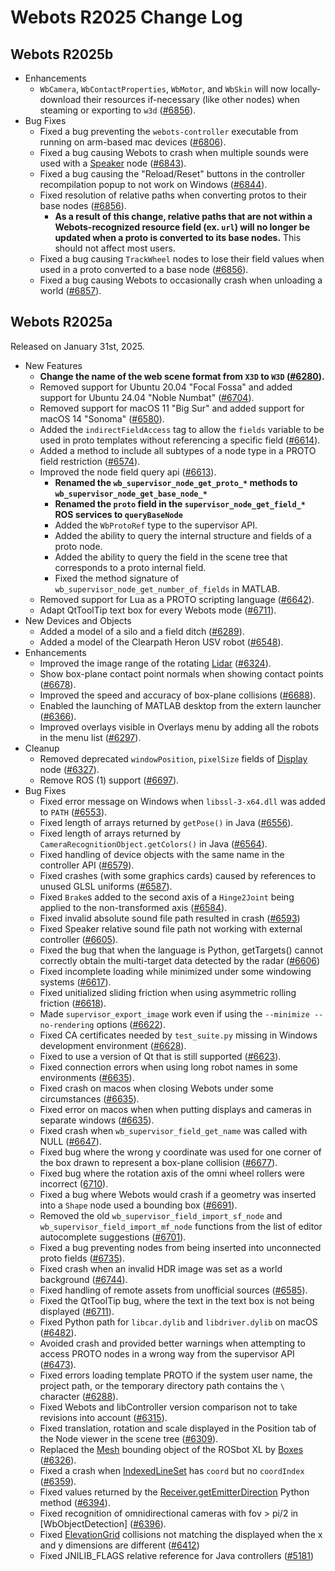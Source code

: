 # Webots R2025 Change Log

## Webots R2025b
  - Enhancements
    - `WbCamera`, `WbContactProperties`, `WbMotor`, and `WbSkin` will now locally-download their resources if-necessary (like other nodes) when steaming or exporting to `w3d` ([#6856](https://github.com/cyberbotics/webots/pull/6856)).
  - Bug Fixes
    - Fixed a bug preventing the `webots-controller` executable from running on arm-based mac devices ([#6806](https://github.com/cyberbotics/webots/pull/6806)).
    - Fixed a bug causing Webots to crash when multiple sounds were used with a [Speaker](speaker.md) node ([#6843](https://github.com/cyberbotics/webots/pull/6843)).
    - Fixed a bug causing the "Reload/Reset" buttons in the controller recompilation popup to not work on Windows ([#6844](https://github.com/cyberbotics/webots/pull/6844)).
    - Fixed resolution of relative paths when converting protos to their base nodes ([#6856](https://github.com/cyberbotics/webots/pull/6856)).
      - **As a result of this change, relative paths that are not within a Webots-recognized resource field (ex. `url`) will no longer be updated when a proto is converted to its base nodes.** This should not affect most users.
    - Fixed a bug causing `TrackWheel` nodes to lose their field values when used in a proto converted to a base node ([#6856](https://github.com/cyberbotics/webots/pull/6856)).
    - Fixed a bug causing Webots to occasionally crash when unloading a world ([#6857](https://github.com/cyberbotics/webots/pull/6857)).

## Webots R2025a
Released on January 31st, 2025.
  - New Features
    - **Change the name of the web scene format from `X3D` to `W3D` ([#6280](https://github.com/cyberbotics/webots/pull/6280)).**
    - Removed support for Ubuntu 20.04 "Focal Fossa" and added support for Ubuntu 24.04 "Noble Numbat" ([#6704](https://github.com/cyberbotics/webots/pull/6704)).
    - Removed support for macOS 11 "Big Sur" and added support for macOS 14 "Sonoma" ([#6580](https://github.com/cyberbotics/webots/pull/6580)).
    - Added the `indirectFieldAccess` tag to allow the `fields` variable to be used in proto templates without referencing a specific field ([#6614](https://github.com/cyberbotics/webots/pull/6614)).
    - Added a method to include all subtypes of a node type in a PROTO field restriction ([#6574](https://github.com/cyberbotics/webots/pull/6574)).
    - Improved the node field query api ([#6613](https://github.com/cyberbotics/webots/issues/6613)).
      - **Renamed the `wb_supervisor_node_get_proto_*` methods to `wb_supervisor_node_get_base_node_*`**
      - **Renamed the `proto` field in the `supervisor_node_get_field_*` ROS services to `queryBaseNode`**
      - Added the `WbProtoRef` type to the supervisor API.
      - Added the ability to query the internal structure and fields of a proto node.
      - Added the ability to query the field in the scene tree that corresponds to a proto internal field.
      - Fixed the method signature of `wb_supervisor_node_get_number_of_fields` in MATLAB.
    - Removed support for Lua as a PROTO scripting language ([#6642](https://github.com/cyberbotics/webots/pull/6642)).
    - Adapt QtToolTip text box for every Webots mode ([#6711](https://github.com/cyberbotics/webots/pull/6711)).
  - New Devices and Objects
    - Added a model of a silo and a field ditch ([#6289](https://github.com/cyberbotics/webots/pull/6289)).
    - Added a model of the Clearpath Heron USV robot ([#6548](https://github.com/cyberbotics/webots/pull/6548)).
  - Enhancements
    - Improved the image range of the rotating [Lidar](lidar.md) ([#6324](https://github.com/cyberbotics/webots/pull/6324)).
    - Show box-plane contact point normals when showing contact points ([#6678](https://github.com/cyberbotics/webots/pull/6678)).
    - Improved the speed and accuracy of box-plane collisions ([#6688](https://github.com/cyberbotics/webots/pull/6688)).
    - Enabled the launching of MATLAB desktop from the extern launcher ([#6366](https://github.com/cyberbotics/webots/pull/6366)).
    - Improved overlays visible in Overlays menu by adding all the robots in the menu list ([#6297](https://github.com/cyberbotics/webots/pull/6297)).
  - Cleanup
    - Removed deprecated `windowPosition`, `pixelSize` fields of [Display](display.md) node ([#6327](https://github.com/cyberbotics/webots/pull/6327)).
    - Remove ROS (1) support ([#6697](https://github.com/cyberbotics/webots/pull/6697)).
  - Bug Fixes
    - Fixed error message on Windows when `libssl-3-x64.dll` was added to `PATH` ([#6553](https://github.com/cyberbotics/webots/pull/6553)).
    - Fixed length of arrays returned by `getPose()` in Java ([#6556](https://github.com/cyberbotics/webots/pull/6556)).
    - Fixed length of arrays returned by `CameraRecognitionObject.getColors()` in Java ([#6564](https://github.com/cyberbotics/webots/pull/6564)).
    - Fixed handling of device objects with the same name in the controller API ([#6579](https://github.com/cyberbotics/webots/pull/6579)).
    - Fixed crashes (with some graphics cards) caused by references to unused GLSL uniforms ([#6587](https://github.com/cyberbotics/webots/pull/6587)).
    - Fixed `Brake`s added to the second axis of a `Hinge2Joint` being applied to the non-transformed axis ([#6584](https://github.com/cyberbotics/webots/pull/6584)).
    - Fixed invalid absolute sound file path resulted in crash ([#6593](https://github.com/cyberbotics/webots/pull/6593))
    - Fixed Speaker relative sound file path not working with external controller ([#6605](https://github.com/cyberbotics/webots/pull/6605)).
    - Fixed the bug that when the language is Python, getTargets() cannot correctly obtain the multi-target data detected by the radar ([#6606](https://github.com/cyberbotics/webots/pull/6606))
    - Fixed incomplete loading while minimized under some windowing systems ([#6617](https://github.com/cyberbotics/webots/pull/6617)).
    - Fixed unitialized sliding friction when using asymmetric rolling friction ([#6618](https://github.com/cyberbotics/webots/pull/6618)).
    - Made `supervisor_export_image` work even if using the `--minimize --no-rendering` options ([#6622](https://github.com/cyberbotics/webots/pull/6622)).
    - Fixed CA certificates needed by `test_suite.py` missing in Windows development environment ([#6628](https://github.com/cyberbotics/webots/pull/6628)).
    - Fixed to use a version of Qt that is still supported ([#6623](https://github.com/cyberbotics/webots/pull/6623)).
    - Fixed connection errors when using long robot names in some environments ([#6635](https://github.com/cyberbotics/webots/pull/6635)).
    - Fixed crash on macos when closing Webots under some circumstances ([#6635](https://github.com/cyberbotics/webots/pull/6635)).
    - Fixed error on macos when when putting displays and cameras in separate windows ([#6635](https://github.com/cyberbotics/webots/pull/6635)).
    - Fixed crash when `wb_supervisor_field_get_name` was called with NULL ([#6647](https://github.com/cyberbotics/webots/pull/6647)).
    - Fixed bug where the wrong y coordinate was used for one corner of the box drawn to represent a box-plane collision ([#6677](https://github.com/cyberbotics/webots/pull/6677)).
    - Fixed bug where the rotation axis of the omni wheel rollers were incorrect ([6710](https://github.com/cyberbotics/webots/pull/6710)).
    - Fixed a bug where Webots would crash if a geometry was inserted into a `Shape` node used a bounding box ([#6691](https://github.com/cyberbotics/webots/pull/6691)).
    - Removed the old `wb_supervisor_field_import_sf_node` and `wb_supervisor_field_import_mf_node` functions from the list of editor autocomplete suggestions ([#6701](https://github.com/cyberbotics/webots/pull/6701)).
    - Fixed a bug preventing nodes from being inserted into unconnected proto fields ([#6735](https://github.com/cyberbotics/webots/pull/6735)).
    - Fixed crash when an invalid HDR image was set as a world background ([#6744](https://github.com/cyberbotics/webots/pull/6744)).
    - Fixed handling of remote assets from unofficial sources ([#6585](https://github.com/cyberbotics/webots/pull/6585)).
    - Fixed the QtToolTip bug, where the text in the text box is not being displayed ([#6711](https://github.com/cyberbotics/webots/pull/6711)).
    - Fixed Python path for `libcar.dylib` and `libdriver.dylib` on macOS ([#6482](https://github.com/cyberbotics/webots/pull/6482)).
    - Avoided crash and provided better warnings when attempting to access PROTO nodes in a wrong way from the supervisor API ([#6473](https://github.com/cyberbotics/webots/pull/6473)).
    - Fixed errors loading template PROTO if the system user name, the project path, or the temporary directory path contains the `\` character ([#6288](https://github.com/cyberbotics/webots/pull/6288)).
    - Fixed Webots and libController version comparison not to take revisions into account ([#6315](https://github.com/cyberbotics/webots/pull/6315)).
    - Fixed translation, rotation and scale displayed in the Position tab of the Node viewer in the scene tree ([#6309](https://github.com/cyberbotics/webots/pull/6309)).
    - Replaced the [Mesh](mesh.md) bounding object of the ROSbot XL by [Boxes](box.md) ([#6326](https://github.com/cyberbotics/webots/pull/6326)).
    - Fixed a crash when [IndexedLineSet](indexedlineset.md) has `coord` but no `coordIndex` ([#6359](https://github.com/cyberbotics/webots/pull/6359)).
    - Fixed values returned by the [Receiver.getEmitterDirection](https://cyberbotics.com/doc/reference/receiver?tab-language=python#wb_receiver_get_emitter_direction) Python method ([#6394](https://github.com/cyberbotics/webots/pull/6394)).
    - Fixed recognition of omnidirectional cameras with fov > pi/2 in [WbObjectDetection] ([#6396](https://github.com/cyberbotics/webots/pull/6396)).
    - Fixed [ElevationGrid](elevationgrid.md) collisions not matching the displayed when the x and y dimensions are different ([#6412](https://github.com/cyberbotics/webots/pull/6412))
    - Fixed JNILIB_FLAGS relative reference for Java controllers ([#5181](https://github.com/cyberbotics/webots/issues/5181))
